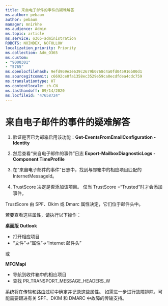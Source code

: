```yaml
---
title: 来自电子邮件的事件的疑难解答
ms.author: pebaum
author: pebaum
manager: mnirkhe
ms.audience: Admin
ms.topic: article
ms.service: o365-administration
ROBOTS: NOINDEX, NOFOLLOW
localization_priority: Priority
ms.collection: Adm_O365
ms.custom:
- "9000301"
- "5765"
ms.openlocfilehash: 9efd969e3e639c2679b0768c4a0fd045916b00d1
ms.sourcegitcommit: c6692ce0fa1358ec3529e59ca0ecdfdea4cdc759
ms.translationtype: HT
ms.contentlocale: zh-CN
ms.lasthandoff: 09/14/2020
ms.locfileid: "47658724"
---
```

# <a name="troubleshooting-events-from-email"></a>来自电子邮件的事件的疑难解答

1. 验证是否已为邮箱启用该功能：**Get-EventsFromEmailConfiguration -Identity <mailbox>**

2. 然后查看“来自电子邮件的事件”日志 **Export-MailboxDiagnosticLogs <mailbox> -Component TimeProfile**

3. 在“来自电子邮件的事件”日志中，找到与邮箱中的相应项目匹配的 InternetMessageId。  

4. TrustScore 决定是否添加该项目。 仅当 TrustScore =“Trusted”时才会添加事件。

TrustScore 由 SPF、Dkim 或 Dmarc 属性决定，它们位于邮件头中。

若要查看这些属性，请执行以下操作：

**桌面版 Outlook**

- 打开相应项目
- “文件”->“属性”->“Internet 邮件头”

或

**MFCMapi**

- 导航到收件箱中的相应项目
- 查找 PR_TRANSPORT_MESSAGE_HEADERS_W

系统将在传输和路由过程中确定并记录这些属性。 如需进一步进行故障排除，可能需要跟进有关 SPF、DKIM 和 DMARC 中故障的传输支持。